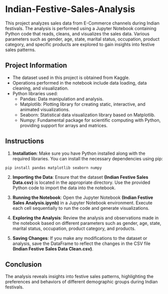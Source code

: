 # Indian-Festive-Sales-Analysis

This project analyzes sales data from E-Commerce channels during Indian festivals. The analysis is performed using a Jupyter Notebook containing Python code that reads, cleans, and visualizes the sales data. Various parameters such as gender, age, state, marital status, occupation, product category, and specific products are explored to gain insights into festive sales patterns.

## Project Information

* The dataset used in this project is obtained from Kaggle.
* Operations performed in the notebook include data loading, data cleaning, and visualization.
* Python libraries used:
  * Pandas: Data manipulation and analysis.
  * Matplotlib: Plotting library for creating static, interactive, and animated visualizations.
  * Seaborn: Statistical data visualization library based on Matplotlib.
  * Numpy: Fundamental package for scientific computing with Python, providing support for arrays and matrices.

## Instructions
1. **Installation**: Make sure you have Python installed along with the required libraries. You can install the necessary dependencies using pip:

`pip install pandas matplotlib seaborn numpy`

2. **Importing the Data**: Ensure that the dataset **(Indian Festive Sales Data.csv)** is located in the appropriate directory. Use the provided Python code to import the data into the notebook.

3. **Running the Notebook**: Open the Jupyter Notebook **(Indian Festive Sales Analysis.ipynb)** in a Jupyter Notebook environment. Execute each cell sequentially to run the code and generate visualizations.

4. **Exploring the Analysis**: Review the analysis and observations made in the notebook based on different parameters such as gender, age, state, marital status, occupation, product category, and products.

5. **Saving Changes**: If you make any modifications to the dataset or analysis, save the DataFrame to reflect the changes in the CSV file **(Indian Festive Sales Data Clean.csv)**.

## Conclusion
The analysis reveals insights into festive sales patterns, highlighting the preferences and behaviors of different demographic groups during Indian festivals.

